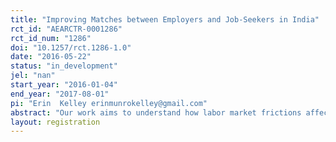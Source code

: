 ```yaml
---
title: "Improving Matches between Employers and Job-Seekers in India"
rct_id: "AEARCTR-0001286"
rct_id_num: "1286"
doi: "10.1257/rct.1286-1.0"
date: "2016-05-22"
status: "in_development"
jel: "nan"
start_year: "2016-01-04"
end_year: "2017-08-01"
pi: "Erin  Kelley erinmunrokelley@gmail.com"
abstract: "Our work aims to understand how labor market frictions affect SME growth in India. Without appropriate information about the pool of job-seekers on the market and their individual quality, firms may end up hiring a poor quality worker, hiring a good worker who is a bad match, or choosing to leave a position vacant altogether.  These outcomes are not only costly for firms but also for workers who will face higher rates of unemployment.  In this context it becomes important to design policies that can help firms overcome these frictions. The goal of this research is to determine the extent to which the services provided by online job portals can help firms overcome these constraints. "
layout: registration
---
```


